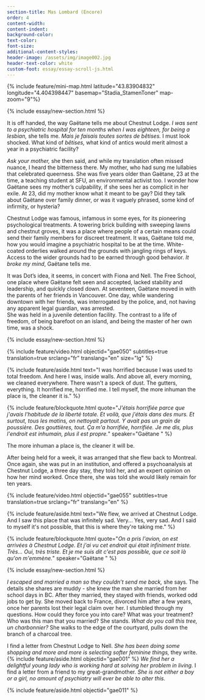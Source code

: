 ```yaml
---
section-title: Mas Lombard (Encore)
order: 4
content-width: 
content-indent: 
background-color: 
text-color: 
font-size:
additional-content-styles:
header-image: /assets/img/image002.jpg
header-text-color: white
custom-foot: essay/essay-scroll-js.html
---
```

<div class="row my-4" >
<div class="" markdown="1">

{% include feature/mini-map.html latitude="43.83904832" longitude="4.404398447" basemap="Stadia_StamenToner" map-zoom="9"%}


{% include essay/new-section.html %} 

It is off handed, the way Gaëtane tells me about Chestnut Lodge. *I was sent to a psychiatric hospital for ten months when I was eighteen, for being a lesbian,* she tells me. *Mais je faisais toutes sortes de bêtises.* I must look shocked. What kind of *bêtises,* what kind of antics would merit almost a year in a psychiatric facility?   

*Ask your mother,* she then said, and while my translation often missed nuance, I heard the bitterness there. My mother, who had sung me lullabies that celebrated queerness. She was five years older than Gaëtane, 23 at the time, a teaching student at SFU, an environmental activist too. I wonder how Gaëtane sees my mother’s culpability, if she sees her as complicit in her exile. At 23, did my mother know what it meant to be gay? Did they talk about Gaëtane over family dinner, or was it vaguely phrased, some kind of infirmity, or hysteria?

Chestnut Lodge was famous, infamous in some eyes, for its pioneering psychological treatments. A towering brick building with sweeping lawns and chestnut groves, it was a place where people of a certain means could send their family members for discreet treatment. It was, Gaëtane told me, how you would imagine a psychiatric hospital to be at the time. White-coated orderlies walked around the grounds with jangling rings of keys. Access to the wider grounds had to be earned through good behavior. *It broke my mind*, Gaëtane tells me.  

It was Dot’s idea, it seems, in concert with Fiona and Nell. The Free School, one place where Gaëtane felt seen and accepted, lacked stability and leadership, and quickly closed down. At seventeen, Gaëtane moved in with the parents of her friends in Vancouver. One day, while wandering downtown with her friends, was interrogated by the police, and, not having any apparent legal guardian, was arrested.   
She was held in a juvenile detention facility. The contrast to a life of freedom, of being barefoot on an island, and being the master of her own time, was a shock.

{% include essay/new-section.html %} 


{% include feature/video.html objectid="gae050" subtitles=true translation=true srclang="fr" translang="en" size="lg" %}

{% include feature/aside.html text="I was horrified because I was used to total freedom. And here I was, inside walls. And above all, every morning, we cleaned everywhere. There wasn't a speck of dust. The gutters, everything. It horrified me, horrified me. I tell myself, the more inhuman the place is, the cleaner it is." %}

{% include feature/blockquote.html quote="*J'étais horrifiée parce que j'avais l'habitude de la liberté totale. Et voilà, que j'étais dans des murs. Et surtout, tous les matins, on nettoyait partout. Y avait pas un grain de poussière. Des gouttières, tout. Ça m'a horrifiée, horrifiée. Je me dis, plus l'endroit est inhumain, plus il est propre.*" speaker="Gaëtane " %}


The more inhuman a place is, the cleaner it will be.  

After being held for a week, it was arranged that she flew back to Montreal. Once again, she was put in an institution, and offered a psychoanalysis at Chestnut Lodge, a three day stay, they told her, and an expert opinion on how her mind worked. Once there, she was told she would likely remain for ten years.


{% include feature/video.html objectid="gae055" subtitles=true translation=true srclang="fr" translang="en" %}




{% include feature/aside.html text="We flew, we arrived at Chestnut Lodge. And I saw this place that was infinitely sad. Very... Yes, very sad. And I said to myself it's not possible, that this is where they're taking me." %}

{% include feature/blockquote.html quote="*On a pris l'avion, on est arrivées à Chestnut Lodge. Et j'ai vu cet endroit qui était infiniment triste. Très... Oui, très triste. Et je me suis dit c'est pas possible, que ce soit là qu'on m'emmène.*" speaker="Gaëtane " %}


{% include essay/new-section.html %} 

*I escaped and married a man so they couldn’t send me back,* she says. The details she shares are muddy \- she knew the man she married from her school days in BC. After they married, they stayed with friends, worked odd jobs to get by. She moved back to France, divorced him after a few years, once her parents lost their legal claim over her. I stumbled through my questions. How could they force you into care? What was your treatment? Who was this man that you married? She stands. *What do you call this tree, un charbonnier?* She walks to the edge of the courtyard, pulls down the branch of a charcoal tree. 

I find a letter from Chestnut Lodge to Nell. *She has been doing some shopping and more and more is selecting softer feminine things,* they write. {% include feature/aside.html objectid="gae001" %} *We find her a delightful young lady who is working hard at solving her problem in living.* I find a letter from a friend to my great-grandmother. *She is not either a boy or a girl, no amount of psychiatry will ever be able to alter this.*

{% include feature/aside.html objectid="gae011" %}

